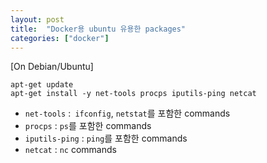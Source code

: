 ```yaml
---
layout: post
title:  "Docker용 ubuntu 유용한 packages"
categories: ["docker"]
---
```

[On Debian/Ubuntu]

```
apt-get update
apt-get install -y net-tools procps iputils-ping netcat
```

- `net-tools` :` ifconfig`, `netstat`를 포함한 commands
- `procps` : `ps`를 포함한 commands
- `iputils-ping` : `ping`를 포함한 commands
- `netcat` : `nc` commands
